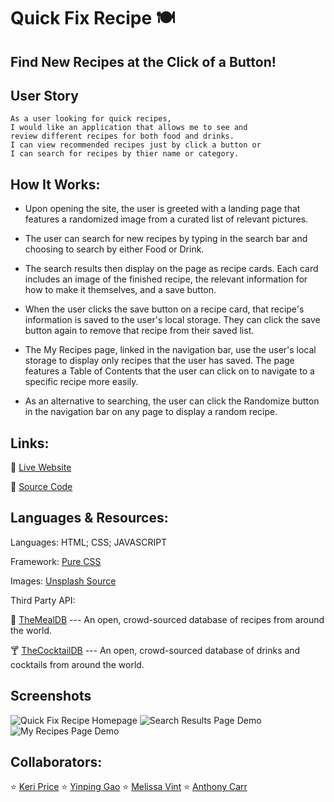 # Quick Fix Recipe 🍽️

## Find New Recipes at the Click of a Button!

## User Story
```
As a user looking for quick recipes, 
I would like an application that allows me to see and 
review different recipes for both food and drinks. 
I can view recommended recipes just by click a button or 
I can search for recipes by thier name or category.

```

## How It Works:

* Upon opening the site, the user is greeted with a landing page that features a randomized image from a curated list of relevant pictures.

* The user can search for new recipes by typing in the search bar and choosing to search by either Food or Drink.

* The search results then display on the page as recipe cards. Each card includes an image of the finished recipe, the relevant information for how to make it themselves, and a save button.

* When the user clicks the save button on a recipe card, that recipe's information is saved to the user's local storage. They can click the save button again to remove that recipe from their saved list.

* The My Recipes page, linked in the navigation bar, use the user's local storage to display only recipes that the user has saved. The page features a Table of Contents that the user can click on to navigate to a specific recipe more easily.

* As an alternative to searching, the user can click the Randomize button in the navigation bar on any page to display a random recipe.

## Links:

🍹 [Live Website](https://kerilp.github.io/quick-fix-recipe/)

🥪 [Source Code](https://github.com/yinping-520/quick-fix-recipe-1)

## Languages & Resources:

Languages: HTML; CSS; JAVASCRIPT

Framework: [Pure CSS](https://purecss.io/)

Images: [Unsplash Source](https://source.unsplash.com/)

Third Party API:

🌮 [TheMealDB](https://www.themealdb.com/api.php) --- An open, crowd-sourced database of recipes from around the world.

🍸 [TheCocktailDB](https://www.thecocktaildb.com/api.php) --- An open, crowd-sourced database of drinks and cocktails from around the world.

## Screenshots
![Quick Fix Recipe Homepage](./assets/images/landing-page.png)
![Search Results Page Demo](./assets/images/search-results.png)
![My Recipes Page Demo](./assets/images/my-recipes.png)

## Collaborators: 

⭐ [Keri Price](https://github.com/kerilp)
⭐ [Yinping Gao](https://github.com/yinping-520)
⭐ [Melissa Vint](https://github.com/Mvint2647)
⭐ [Anthony Carr](https://github.com/acarr13)
